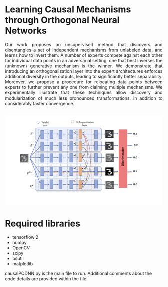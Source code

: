 # Learning Causal Mechanisms through Orthogonal Neural Networks

<p align='justify'>Our work proposes an unsupervised method that discovers and disentangles a set of independent mechanisms from unlabeled data, and learns how to invert them. A number of experts compete against each other for individual data points in an adversarial setting: one that best inverses the (unknown) generative mechanism is the winner. We demonstrate that introducing an orthogonalization layer into the expert architectures enforces additional diversity in the outputs, leading to significantly better separability. Moreover, we propose a procedure for relocating data points between experts to further prevent any one from claiming multiple mechanisms. We experimentally illustrate that these techniques allow discovery and modularization of much less pronounced transformations, in addition to considerably faster convergence.</p>

<br>

<img class="plain" src="./ModelArchitecture.png" width="1000">

<br>

# Required libraries

- tensorflow 2
- numpy
- OpenCV 
- scipy
- psutil
- matplotlib

<p> causalPODNN.py is the main file to run. Additional comments about the code details are provided within the file.</p>

